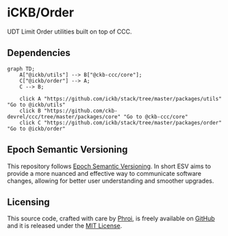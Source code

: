 # iCKB/Order

UDT Limit Order utilities built on top of CCC.

## Dependencies

```mermaid
graph TD;
    A["@ickb/utils"] --> B["@ckb-ccc/core"];
    C["@ickb/order"] --> A;
    C --> B;

    click A "https://github.com/ickb/stack/tree/master/packages/utils" "Go to @ickb/utils"
    click B "https://github.com/ckb-devrel/ccc/tree/master/packages/core" "Go to @ckb-ccc/core"
    click C "https://github.com/ickb/stack/tree/master/packages/order" "Go to @ickb/order"
```

## Epoch Semantic Versioning

This repository follows [Epoch Semantic Versioning](https://antfu.me/posts/epoch-semver). In short ESV aims to provide a more nuanced and effective way to communicate software changes, allowing for better user understanding and smoother upgrades.

## Licensing

This source code, crafted with care by [Phroi](https://phroi.com/), is freely available on [GitHub](https://github.com/ickb/stack/tree/master/packages/order) and it is released under the [MIT License](https://github.com/ickb/stack/tree/master/LICENSE).
